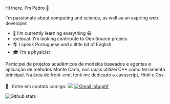 Hi there, I'm Pedro :wave:

I'm passionate about computing and science, as well as an aspiring web developer.

- :seedling: I’m currently learning everything :smiley:
- :octocat: I'm looking contribute to Oen Source projecs 
- :earth_americas: I speak Portuguese and a little bit of English
- :mortar_board: I'm a physicist

Participei de projetos acadêmicos de modelos baseados e agentes e aplicação de métodos Monte Carlo, nos quais utilizei C++ como ferramenta principal. Na área de front-end, tenk me dedicado a Javascript, Html e Css.
<br/>  <br/> :email: &nbsp; Entre em contato comigo: [![](https://img.shields.io/badge/-lobophf-blue?style=flat-square&logo=Linkedin&logoColor=white&link=www.linkedin.com/in/lobophf)](https://www.linkedin.com/in/lobophf/)
[![Gmail lobophf](https://img.shields.io/badge/-lobophf@gmail.com-c14438?style=flat-square&logo=Gmail&logoColor=white&link=mailto:lobophf@gmail.com)](mailto:lobophf@gmail.com)


![Github stats](https://github-readme-stats.vercel.app/api?username=lobophf&theme=vue&show_icons=true&count_private=true)
